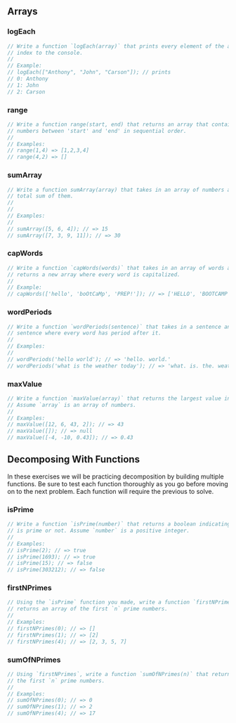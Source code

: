 ## Arrays

### logEach

```js
// Write a function `logEach(array)` that prints every element of the array and its
// index to the console.
//
// Example:
// logEach(["Anthony", "John", "Carson"]); // prints
// 0: Anthony
// 1: John
// 2: Carson
```

### range

```js
// Write a function range(start, end) that returns an array that contains all
// numbers between 'start' and 'end' in sequential order.
//
// Examples:
// range(1,4) => [1,2,3,4]
// range(4,2) => []
```

### sumArray

```js
// Write a function sumArray(array) that takes in an array of numbers are returns the
// total sum of them.
//
//
// Examples:
//
// sumArray([5, 6, 4]); // => 15
// sumArray([7, 3, 9, 11]); // => 30
```

### capWords

```js
// Write a function `capWords(words)` that takes in an array of words and
// returns a new array where every word is capitalized.
//
// Example:
// capWords(['hello', 'boOtCaMp', 'PREP!']); // => ['HELLO', 'BOOTCAMP', 'PREP!']
```

### wordPeriods

```js
// Write a function `wordPeriods(sentence)` that takes in a sentence and returns a new
// sentence where every word has period after it.
//
// Examples:
//
// wordPeriods('hello world'); // => 'hello. world.'
// wordPeriods('what is the weather today'); // => 'what. is. the. weather. today.'
```

### maxValue

```js
// Write a function `maxValue(array)` that returns the largest value in `array`.
// Assume `array` is an array of numbers.
//
// Examples:
// maxValue([12, 6, 43, 2]); // => 43
// maxValue([]); // => null
// maxValue([-4, -10, 0.43]); // => 0.43
```

## Decomposing With Functions

In these exercises we will be practicing decomposition by building multiple functions.
Be sure to test each function thoroughly as you go before moving on to the next
problem. Each function will require the previous to solve.

### isPrime

```js
// Write a function `isPrime(number)` that returns a boolean indicating if `number`
// is prime or not. Assume `number` is a positive integer.
//
// Examples:
// isPrime(2); // => true
// isPrime(1693); // => true
// isPrime(15); // => false
// isPrime(303212); // => false
```

### firstNPrimes

```js
// Using the `isPrime` function you made, write a function `firstNPrimes(n)` that
// returns an array of the first `n` prime numbers.
//
// Examples:
// firstNPrimes(0); // => []
// firstNPrimes(1); // => [2]
// firstNPrimes(4); // => [2, 3, 5, 7]
```

### sumOfNPrimes

```js
// Using `firstNPrimes`, write a function `sumOfNPrimes(n)` that returns the sum of
// the first `n` prime numbers.
//
// Examples:
// sumOfNPrimes(0); // => 0
// sumOfNPrimes(1); // => 2
// sumOfNPrimes(4); // => 17
```
